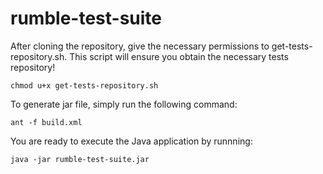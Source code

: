 # rumble-test-suite

After cloning the repository, give the necessary permissions to get-tests-repository.sh. This script will ensure you obtain the necessary tests repository!
```
chmod u+x get-tests-repository.sh 
```

To generate jar file, simply run the following command:
```
ant -f build.xml 
```

You are ready to execute the Java application by runnning:
```
java -jar rumble-test-suite.jar 
```
